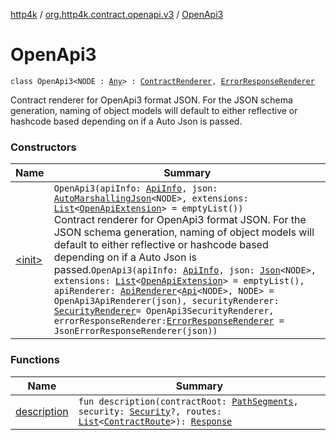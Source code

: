 [http4k](../../index.md) / [org.http4k.contract.openapi.v3](../index.md) / [OpenApi3](./index.md)

# OpenApi3

`class OpenApi3<NODE : `[`Any`](https://kotlinlang.org/api/latest/jvm/stdlib/kotlin/-any/index.html)`> : `[`ContractRenderer`](../../org.http4k.contract/-contract-renderer/index.md)`, `[`ErrorResponseRenderer`](../../org.http4k.contract/-error-response-renderer/index.md)

Contract renderer for OpenApi3 format JSON. For the JSON schema generation, naming of
object models will default to either reflective or hashcode based depending on if a Auto Json
is passed.

### Constructors

| Name | Summary |
|---|---|
| [&lt;init&gt;](-init-.md) | `OpenApi3(apiInfo: `[`ApiInfo`](../../org.http4k.contract.openapi/-api-info/index.md)`, json: `[`AutoMarshallingJson`](../../org.http4k.format/-auto-marshalling-json/index.md)`<NODE>, extensions: `[`List`](https://kotlinlang.org/api/latest/jvm/stdlib/kotlin.collections/-list/index.html)`<`[`OpenApiExtension`](../../org.http4k.contract.openapi/-open-api-extension/index.md)`> = emptyList())`<br>Contract renderer for OpenApi3 format JSON. For the JSON schema generation, naming of object models will default to either reflective or hashcode based depending on if a Auto Json is passed.`OpenApi3(apiInfo: `[`ApiInfo`](../../org.http4k.contract.openapi/-api-info/index.md)`, json: `[`Json`](../../org.http4k.format/-json/index.md)`<NODE>, extensions: `[`List`](https://kotlinlang.org/api/latest/jvm/stdlib/kotlin.collections/-list/index.html)`<`[`OpenApiExtension`](../../org.http4k.contract.openapi/-open-api-extension/index.md)`> = emptyList(), apiRenderer: `[`ApiRenderer`](../../org.http4k.contract.openapi/-api-renderer/index.md)`<`[`Api`](../-api/index.md)`<NODE>, NODE> = OpenApi3ApiRenderer(json), securityRenderer: `[`SecurityRenderer`](../../org.http4k.contract.openapi/-security-renderer/index.md)` = OpenApi3SecurityRenderer, errorResponseRenderer: `[`ErrorResponseRenderer`](../../org.http4k.contract/-error-response-renderer/index.md)` = JsonErrorResponseRenderer(json))` |

### Functions

| Name | Summary |
|---|---|
| [description](description.md) | `fun description(contractRoot: `[`PathSegments`](../../org.http4k.contract/-path-segments/index.md)`, security: `[`Security`](../../org.http4k.contract.security/-security/index.md)`?, routes: `[`List`](https://kotlinlang.org/api/latest/jvm/stdlib/kotlin.collections/-list/index.html)`<`[`ContractRoute`](../../org.http4k.contract/-contract-route/index.md)`>): `[`Response`](../../org.http4k.core/-response/index.md) |
